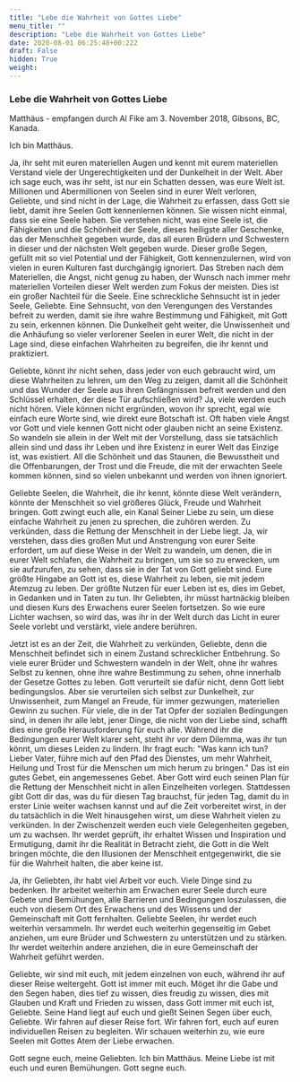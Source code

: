 ```yaml
---
title: "Lebe die Wahrheit von Gottes Liebe"
menu_title: ""
description: "Lebe die Wahrheit von Gottes Liebe"
date: 2020-08-01 06:25:48+00:222
draft: False
hidden: True
weight:
---
```

### Lebe die Wahrheit von Gottes Liebe

Matthäus - empfangen durch Al Fike am 3. November 2018, Gibsons, BC, Kanada.

Ich bin Matthäus.

Ja, ihr seht mit euren materiellen Augen und kennt mit eurem materiellen Verstand viele der Ungerechtigkeiten und der Dunkelheit in der Welt. Aber ich sage euch, was ihr seht, ist nur ein Schatten dessen, was eure Welt ist. Millionen und Abermillionen von Seelen sind in eurer Welt verloren, Geliebte, und sind nicht in der Lage, die Wahrheit zu erfassen, dass Gott sie liebt, damit ihre Seelen Gott kennenlernen können. Sie wissen nicht einmal, dass sie eine Seele haben. Sie verstehen nicht, was eine Seele ist, die Fähigkeiten und die Schönheit der Seele, dieses heiligste aller Geschenke, das der Menschheit gegeben wurde, das all euren Brüdern und Schwestern in dieser und der nächsten Welt gegeben wurde. Dieser große Segen, gefüllt mit so viel Potential und der Fähigkeit, Gott kennenzulernen, wird von vielen in euren Kulturen fast durchgängig ignoriert. Das Streben nach dem Materiellen, die Angst, nicht genug zu haben, der Wunsch nach immer mehr materiellen Vorteilen dieser Welt werden zum Fokus der meisten. Dies ist ein großer Nachteil für die Seele. Eine schreckliche Sehnsucht ist in jeder Seele, Geliebte. Eine Sehnsucht, von den Verengungen des Verstandes befreit zu werden, damit sie ihre wahre Bestimmung und Fähigkeit, mit Gott zu sein, erkennen können. Die Dunkelheit geht weiter, die Unwissenheit und die Anhäufung so vieler verlorener Seelen in eurer Welt, die nicht in der Lage sind, diese einfachen Wahrheiten zu begreifen, die ihr kennt und praktiziert.

Geliebte, könnt ihr nicht sehen, dass jeder von euch gebraucht wird, um diese Wahrheiten zu lehren, um den Weg zu zeigen, damit all die Schönheit und das Wunder der Seele aus ihren Gefängnissen befreit werden und den Schlüssel erhalten, der diese Tür aufschließen wird? Ja, viele werden euch nicht hören. Viele können nicht ergründen, wovon ihr sprecht, egal wie einfach eure Worte sind, wie direkt eure Botschaft ist. Oft haben viele Angst vor Gott und viele kennen Gott nicht oder glauben nicht an seine Existenz. So wandeln sie allein in der Welt mit der Vorstellung, dass sie tatsächlich allein sind und dass ihr Leben und ihre Existenz in eurer Welt das Einzige ist, was existiert. All die Schönheit und das Staunen, die Bewusstheit und die Offenbarungen, der Trost und die Freude, die mit der erwachten Seele kommen können, sind so vielen unbekannt und werden von ihnen ignoriert.

Geliebte Seelen, die Wahrheit, die ihr kennt, könnte diese Welt verändern, könnte der Menschheit so viel größeres Glück, Freude und Wahrheit bringen. Gott zwingt euch alle, ein Kanal Seiner Liebe zu sein, um diese einfache Wahrheit zu jenen zu sprechen, die zuhören werden. Zu verkünden, dass die Rettung der Menschheit in der Liebe liegt. Ja, wir verstehen, dass dies großen Mut und Anstrengung von eurer Seite erfordert, um auf diese Weise in der Welt zu wandeln, um denen, die in eurer Welt schlafen, die Wahrheit zu bringen, um sie so zu erwecken, um sie aufzurufen, zu sehen, dass sie in der Tat von Gott geliebt sind. Eure größte Hingabe an Gott ist es, diese Wahrheit zu leben, sie mit jedem Atemzug zu leben. Der größte Nutzen für euer Leben ist es, dies im Gebet, in Gedanken und in Taten zu tun. Ihr Geliebten, ihr müsst hartnäckig bleiben und diesen Kurs des Erwachens eurer Seelen fortsetzen. So wie eure Lichter wachsen, so wird das, was ihr in der Welt durch das Licht in eurer Seele vorlebt und verstärkt, viele andere berühren.

Jetzt ist es an der Zeit, die Wahrheit zu verkünden, Geliebte, denn die Menschheit befindet sich in einem Zustand schrecklicher Entbehrung. So viele eurer Brüder und Schwestern wandeln in der Welt, ohne ihr wahres Selbst zu kennen, ohne ihre wahre Bestimmung zu sehen, ohne innerhalb der Gesetze Gottes zu leben. Gott verurteilt sie dafür nicht, denn Gott liebt bedingungslos. Aber sie verurteilen sich selbst zur Dunkelheit, zur Unwissenheit, zum Mangel an Freude, für immer gezwungen, materiellen Gewinn zu suchen. Für viele, die in der Tat Opfer der sozialen Bedingungen sind, in denen ihr alle lebt, jener Dinge, die nicht von der Liebe sind, schafft dies eine große Herausforderung für euch alle. Während ihr die Bedingungen eurer Welt klarer seht, steht ihr vor dem Dilemma, was ihr tun könnt, um dieses Leiden zu lindern. Ihr fragt euch: "Was kann ich tun? Lieber Vater, führe mich auf den Pfad des Dienstes, um mehr Wahrheit, Heilung und Trost für die Menschen um mich herum zu bringen." Das ist ein gutes Gebet, ein angemessenes Gebet. Aber Gott wird euch seinen Plan für die Rettung der Menschheit nicht in allen Einzelheiten vorlegen. Stattdessen gibt Gott dir das, was du für diesen Tag brauchst, für jeden Tag, damit du in erster Linie weiter wachsen kannst und auf die Zeit vorbereitet wirst, in der du tatsächlich in die Welt hinausgehen wirst, um diese Wahrheit vielen zu verkünden. In der Zwischenzeit werden euch viele Gelegenheiten gegeben, um zu wachsen. Ihr werdet geprüft, ihr erhaltet Wissen und Inspiration und Ermutigung, damit ihr die Realität in Betracht zieht, die Gott in die Welt bringen möchte, die den Illusionen der Menschheit entgegenwirkt, die sie für die Wahrheit halten, die aber keine ist.

Ja, ihr Geliebten, ihr habt viel Arbeit vor euch. Viele Dinge sind zu bedenken. Ihr arbeitet weiterhin am Erwachen eurer Seele durch eure Gebete und Bemühungen, alle Barrieren und Bedingungen loszulassen, die euch von diesem Ort des Erwachens und des Wissens und der Gemeinschaft mit Gott fernhalten. Geliebte Seelen, ihr werdet euch weiterhin versammeln. Ihr werdet euch weiterhin gegenseitig im Gebet anziehen, um eure Brüder und Schwestern zu unterstützen und zu stärken. Ihr werdet weiterhin andere anziehen, die in eure Gemeinschaft der Wahrheit geführt werden.

Geliebte, wir sind mit euch, mit jedem einzelnen von euch, während ihr auf dieser Reise weitergeht. Gott ist immer mit euch. Möget ihr die Gabe und den Segen haben, dies tief zu wissen, dies freudig zu wissen, dies mit Glauben und Kraft und Frieden zu wissen, dass Gott immer mit euch ist, Geliebte. Seine Hand liegt auf euch und gießt Seinen Segen über euch, Geliebte. Wir fahren auf dieser Reise fort. Wir fahren fort, euch auf euren individuellen Reisen zu begleiten. Wir schauen weiterhin zu, wie eure Seelen mit Gottes Atem der Liebe erwachen.

Gott segne euch, meine Geliebten. Ich bin Matthäus. Meine Liebe ist mit euch und euren Bemühungen. Gott segne euch.
